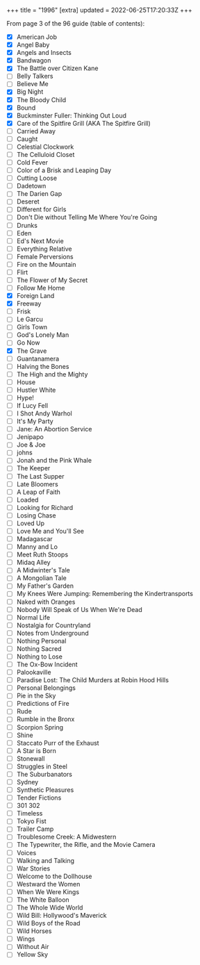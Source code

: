 +++
title = "1996"
[extra]
updated = 2022-06-25T17:20:33Z
+++

From page 3 of the 96 guide (table of contents):

- [x] American Job
- [x] Angel Baby
- [x] Angels and Insects
- [x] Bandwagon
- [x] The Battle over Citizen Kane
- [ ] Belly Talkers
- [ ] Believe Me
- [x] Big Night
- [x] The Bloody Child
- [x] Bound
- [x] Buckminster Fuller: Thinking Out Loud
- [x] Care of the Spitfire Grill (AKA The Spitfire Grill)
- [ ] Carried Away
- [ ] Caught
- [ ] Celestial Clockwork
- [ ] The Celluloid Closet
- [ ] Cold Fever
- [ ] Color of a Brisk and Leaping Day
- [ ] Cutting Loose
- [ ] Dadetown
- [ ] The Darien Gap
- [ ] Deseret
- [ ] Different for Girls
- [ ] Don't Die without Telling Me Where You're Going
- [ ] Drunks
- [ ] Eden
- [ ] Ed's Next Movie
- [ ] Everything Relative
- [ ] Female Perversions
- [ ] Fire on the Mountain
- [ ] Flirt
- [ ] The Flower of My Secret
- [ ] Follow Me Home
- [x] Foreign Land
- [x] Freeway
- [ ] Frisk
- [ ] Le Garcu
- [ ] Girls Town
- [ ] God's Lonely Man
- [ ] Go Now
- [x] The Grave
- [ ] Guantanamera
- [ ] Halving the Bones
- [ ] The High and the Mighty
- [ ] House
- [ ] Hustler White
- [ ] Hype!
- [ ] If Lucy Fell
- [ ] I Shot Andy Warhol
- [ ] It's My Party
- [ ] Jane: An Abortion Service
- [ ] Jenipapo
- [ ] Joe & Joe
- [ ] johns
- [ ] Jonah and the Pink Whale
- [ ] The Keeper
- [ ] The Last Supper
- [ ] Late Bloomers
- [ ] A Leap of Faith
- [ ] Loaded
- [ ] Looking for Richard
- [ ] Losing Chase
- [ ] Loved Up
- [ ] Love Me and You'll See
- [ ] Madagascar
- [ ] Manny and Lo
- [ ] Meet Ruth Stoops
- [ ] Midaq Alley
- [ ] A Midwinter's Tale
- [ ] A Mongolian Tale
- [ ] My Father's Garden
- [ ] My Knees Were Jumping: Remembering the Kindertransports
- [ ] Naked with Oranges
- [ ] Nobody Will Speak of Us When We're Dead
- [ ] Normal Life
- [ ] Nostalgia for Countryland
- [ ] Notes from Underground
- [ ] Nothing Personal
- [ ] Nothing Sacred
- [ ] Nothing to Lose
- [ ] The Ox-Bow Incident
- [ ] Palookaville
- [ ] Paradise Lost: The Child Murders at Robin Hood Hills
- [ ] Personal Belongings
- [ ] Pie in the Sky
- [ ] Predictions of Fire
- [ ] Rude
- [ ] Rumble in the Bronx
- [ ] Scorpion Spring
- [ ] Shine
- [ ] Staccato Purr of the Exhaust
- [ ] A Star is Born
- [ ] Stonewall
- [ ] Struggles in Steel
- [ ] The Suburbanators
- [ ] Sydney
- [ ] Synthetic Pleasures
- [ ] Tender Fictions
- [ ] 301 302
- [ ] Timeless
- [ ] Tokyo Fist
- [ ] Trailer Camp
- [ ] Troublesome Creek: A Midwestern
- [ ] The Typewriter, the Rifle, and the Movie Camera
- [ ] Voices
- [ ] Walking and Talking
- [ ] War Stories
- [ ] Welcome to the Dollhouse
- [ ] Westward the Women
- [ ] When We Were Kings
- [ ] The White Balloon
- [ ] The Whole Wide World
- [ ] Wild Bill: Hollywood's Maverick
- [ ] Wild Boys of the Road
- [ ] Wild Horses
- [ ] Wings
- [ ] Without Air
- [ ] Yellow Sky